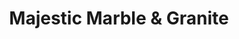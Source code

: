 ---
title: "Majestic Marble & Granite"
url: /fort-smith/majestic-marble-and-granite/
shop: kitchen
---